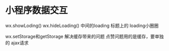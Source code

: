 # 小程序数据交互


wx.showLoding()
wx.hideLoading() 中间的loading
	标题上的 loading小圈圈


wx.setStorage和getStorage
	解决缓存带来的问题 点赞问题用的是缓存，要单独的 ajax请求
